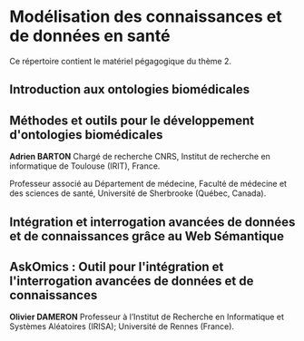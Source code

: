 # Modélisation des connaissances et de données en santé

Ce répertoire contient le matériel pégagogique du thème 2.

## Introduction aux ontologies biomédicales 
## Méthodes et outils pour le développement d'ontologies biomédicales
**Adrien BARTON**
Chargé de recherche CNRS, Institut de recherche en informatique de Toulouse (IRIT), France.

Professeur associé au Département de médecine, Faculté de médecine et des sciences de santé, Université de Sherbrooke (Québec, Canada).

## Intégration et interrogation avancées de données et de connaissances grâce au Web Sémantique 
## AskOmics : Outil pour l'intégration et l'interrogation avancées de données et de connaissances
**Olivier DAMERON**
Professeur à l’Institut de Recherche en Informatique et Systèmes Aléatoires (IRISA); Université de Rennes (France). 